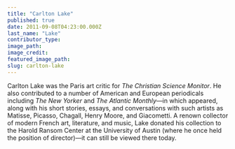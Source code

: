 ```yaml
---
title: "Carlton Lake"
published: true
date: 2011-09-08T04:23:00.000Z
last_name: "Lake"
contributor_type:
image_path:
image_credit:
featured_image_path:
slug: carlton-lake
---
```


Carlton Lake was the Paris art critic for _The Christian Science Monitor_. He also contributed to a number of American and European periodicals including _The New Yorker_ and _The Atlantic Monthly_—in which appeared, along with his short stories, essays, and conversations with such artists as Matisse, Picasso, Chagall, Henry Moore, and Giacometti. A renown collector of modern French art, literature, and music, Lake donated his collection to the Harold Ransom Center at the University of Austin (where he once held the position of director)—it can still be viewed there today.

